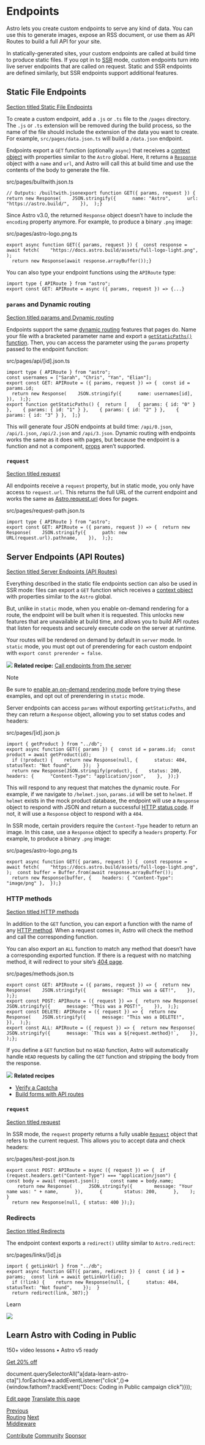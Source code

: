 Endpoints
=========

Astro lets you create custom endpoints to serve any kind of data. You can use this to generate images, expose an RSS document, or use them as API Routes to build a full API for your site.

In statically-generated sites, your custom endpoints are called at build time to produce static files. If you opt in to [SSR](/en/guides/on-demand-rendering/) mode, custom endpoints turn into live server endpoints that are called on request. Static and SSR endpoints are defined similarly, but SSR endpoints support additional features.

Static File Endpoints
---------------------

[Section titled Static File Endpoints](#static-file-endpoints)

To create a custom endpoint, add a `.js` or `.ts` file to the `/pages` directory. The `.js` or `.ts` extension will be removed during the build process, so the name of the file should include the extension of the data you want to create. For example, `src/pages/data.json.ts` will build a `/data.json` endpoint.

Endpoints export a `GET` function (optionally `async`) that receives a [context object](/en/reference/api-reference/) with properties similar to the `Astro` global. Here, it returns a [`Response`](https://developer.mozilla.org/en-US/docs/Web/API/Response) object with a `name` and `url`, and Astro will call this at build time and use the contents of the body to generate the file.

src/pages/builtwith.json.ts

    // Outputs: /builtwith.jsonexport function GET({ params, request }) {  return new Response(    JSON.stringify({      name: "Astro",      url: "https://astro.build/",    }),  );}

Since Astro v3.0, the returned `Response` object doesn’t have to include the `encoding` property anymore. For example, to produce a binary `.png` image:

src/pages/astro-logo.png.ts

    export async function GET({ params, request }) {  const response = await fetch(    "https://docs.astro.build/assets/full-logo-light.png",  );
      return new Response(await response.arrayBuffer());}

You can also type your endpoint functions using the `APIRoute` type:

    import type { APIRoute } from "astro";
    export const GET: APIRoute = async ({ params, request }) => {...}

### `params` and Dynamic routing

[Section titled params and Dynamic routing](#params-and-dynamic-routing)

Endpoints support the same [dynamic routing](/en/guides/routing/#dynamic-routes) features that pages do. Name your file with a bracketed parameter name and export a [`getStaticPaths()` function](/en/reference/routing-reference/#getstaticpaths). Then, you can access the parameter using the `params` property passed to the endpoint function:

src/pages/api/\[id\].json.ts

    import type { APIRoute } from "astro";
    const usernames = ["Sarah", "Chris", "Yan", "Elian"];
    export const GET: APIRoute = ({ params, request }) => {  const id = params.id;
      return new Response(    JSON.stringify({      name: usernames[id],    }),  );};
    export function getStaticPaths() {  return [    { params: { id: "0" } },    { params: { id: "1" } },    { params: { id: "2" } },    { params: { id: "3" } },  ];}

This will generate four JSON endpoints at build time: `/api/0.json`, `/api/1.json`, `/api/2.json` and `/api/3.json`. Dynamic routing with endpoints works the same as it does with pages, but because the endpoint is a function and not a component, [props](/en/reference/routing-reference/#data-passing-with-props) aren’t supported.

### `request`

[Section titled request](#request)

All endpoints receive a `request` property, but in static mode, you only have access to `request.url`. This returns the full URL of the current endpoint and works the same as [Astro.request.url](/en/reference/api-reference/#request) does for pages.

src/pages/request-path.json.ts

    import type { APIRoute } from "astro";
    export const GET: APIRoute = ({ params, request }) => {  return new Response(    JSON.stringify({      path: new URL(request.url).pathname,    }),  );};

Server Endpoints (API Routes)
-----------------------------

[Section titled Server Endpoints (API Routes)](#server-endpoints-api-routes)

Everything described in the static file endpoints section can also be used in SSR mode: files can export a `GET` function which receives a [context object](/en/reference/api-reference/) with properties similar to the `Astro` global.

But, unlike in `static` mode, when you enable on-demand rendering for a route, the endpoint will be built when it is requested. This unlocks new features that are unavailable at build time, and allows you to build API routes that listen for requests and securely execute code on the server at runtime.

Your routes will be rendered on demand by default in `server` mode. In `static` mode, you must opt out of prerendering for each custom endpoint with `export const prerender = false`.

![](/houston_chef.webp) **Related recipe:** [Call endpoints from the server](/en/recipes/call-endpoints/)

Note

Be sure to [enable an on-demand rendering mode](/en/guides/on-demand-rendering/) before trying these examples, and opt out of prerendering in `static` mode.

Server endpoints can access `params` without exporting `getStaticPaths`, and they can return a `Response` object, allowing you to set status codes and headers:

src/pages/\[id\].json.js

    import { getProduct } from "../db";
    export async function GET({ params }) {  const id = params.id;  const product = await getProduct(id);
      if (!product) {    return new Response(null, {      status: 404,      statusText: "Not found",    });  }
      return new Response(JSON.stringify(product), {    status: 200,    headers: {      "Content-Type": "application/json",    },  });}

This will respond to any request that matches the dynamic route. For example, if we navigate to `/helmet.json`, `params.id` will be set to `helmet`. If `helmet` exists in the mock product database, the endpoint will use a `Response` object to respond with JSON and return a successful [HTTP status code](https://developer.mozilla.org/en-US/docs/Web/API/Response/status). If not, it will use a `Response` object to respond with a `404`.

In SSR mode, certain providers require the `Content-Type` header to return an image. In this case, use a `Response` object to specify a `headers` property. For example, to produce a binary `.png` image:

src/pages/astro-logo.png.ts

    export async function GET({ params, request }) {  const response = await fetch(    "https://docs.astro.build/assets/full-logo-light.png",  );  const buffer = Buffer.from(await response.arrayBuffer());
      return new Response(buffer, {    headers: { "Content-Type": "image/png" },  });}

### HTTP methods

[Section titled HTTP methods](#http-methods)

In addition to the `GET` function, you can export a function with the name of any [HTTP method](https://developer.mozilla.org/en-US/docs/Web/HTTP/Methods). When a request comes in, Astro will check the method and call the corresponding function.

You can also export an `ALL` function to match any method that doesn’t have a corresponding exported function. If there is a request with no matching method, it will redirect to your site’s [404 page](/en/basics/astro-pages/#custom-404-error-page).

src/pages/methods.json.ts

    export const GET: APIRoute = ({ params, request }) => {  return new Response(    JSON.stringify({      message: "This was a GET!",    }),  );};
    export const POST: APIRoute = ({ request }) => {  return new Response(    JSON.stringify({      message: "This was a POST!",    }),  );};
    export const DELETE: APIRoute = ({ request }) => {  return new Response(    JSON.stringify({      message: "This was a DELETE!",    }),  );};
    export const ALL: APIRoute = ({ request }) => {  return new Response(    JSON.stringify({      message: `This was a ${request.method}!`,    }),  );};

If you define a `GET` function but no `HEAD` function, Astro will automatically handle `HEAD` requests by calling the `GET` function and stripping the body from the response.

![](/houston_chef.webp) **Related recipes**

*   [Verify a Captcha](/en/recipes/captcha/)
*   [Build forms with API routes](/en/recipes/build-forms-api/)

### `request`

[Section titled request](#request-1)

In SSR mode, the `request` property returns a fully usable [`Request`](https://developer.mozilla.org/en-US/docs/Web/API/Request) object that refers to the current request. This allows you to accept data and check headers:

src/pages/test-post.json.ts

    export const POST: APIRoute = async ({ request }) => {  if (request.headers.get("Content-Type") === "application/json") {    const body = await request.json();    const name = body.name;
        return new Response(      JSON.stringify({        message: "Your name was: " + name,      }),      {        status: 200,      },    );  }
      return new Response(null, { status: 400 });};

### Redirects

[Section titled Redirects](#redirects)

The endpoint context exports a `redirect()` utility similar to `Astro.redirect`:

src/pages/links/\[id\].js

    import { getLinkUrl } from "../db";
    export async function GET({ params, redirect }) {  const { id } = params;  const link = await getLinkUrl(id);
      if (!link) {    return new Response(null, {      status: 404,      statusText: "Not found",    });  }
      return redirect(link, 307);}

Learn

![](/_astro/CodingInPublic.DpaYu7Qd_5sx41.webp)

Learn Astro with **Coding in Public**
-------------------------------------

150+ video lessons • Astro v5 ready

[Get 20% off](https://learnastro.dev?code=ASTRO_PROMO)

document.querySelectorAll("a\[data-learn-astro-cta\]").forEach(a=>a.addEventListener("click",()=>{window.fathom?.trackEvent("Docs: Coding in Public campaign click")}));

[Edit page](https://github.com/withastro/docs/edit/main/src/content/docs/en/guides/endpoints.mdx) [Translate this page](https://contribute.docs.astro.build/guides/i18n/)

[Previous  
Routing](/en/guides/routing/) [Next  
Middleware](/en/guides/middleware/)

[Contribute](/en/contribute/) [Community](https://astro.build/chat) [Sponsor](https://opencollective.com/astrodotbuild)